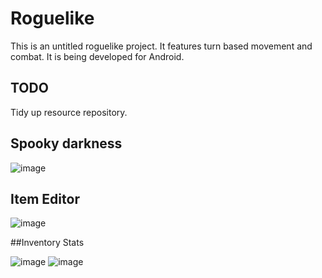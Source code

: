 # Roguelike

This is an untitled roguelike project. It features turn based movement and combat. It is being developed for Android.

## TODO

Tidy up resource repository.

## Spooky darkness

![image](https://media.discordapp.net/attachments/237335760905306112/1057809237205590118/drag.gif)

## Item Editor

![image](https://cdn.discordapp.com/attachments/237335760905306112/1069889145792626740/image.png)

##Inventory Stats

![image](https://cdn.discordapp.com/attachments/362981245929652228/1070730167011512320/Screenshot_20230202-153819.jpg)
![image](https://cdn.discordapp.com/attachments/362981245929652228/1070730166793424926/Screenshot_20230202-153822.jpg)
